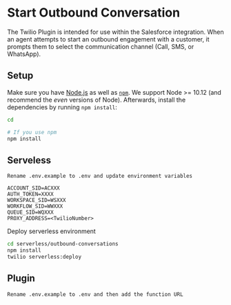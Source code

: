 # Start Outbound Conversation

The Twilio Plugin is intended for use within the Salesforce integration. When an agent attempts to start an outbound engagement with a customer, it prompts them to select the communication channel (Call, SMS, or WhatsApp).

## Setup

Make sure you have [Node.js](https://nodejs.org) as well as [`npm`](https://npmjs.com). We support Node >= 10.12 (and recommend the _even_ versions of Node). Afterwards, install the dependencies by running `npm install`:

```bash
cd 

# If you use npm
npm install
```

## Serveless
```
Rename .env.example to .env and update environment variables 

ACCOUNT_SID=ACXXX
AUTH_TOKEN=XXXX
WORKSPACE_SID=WSXXX
WORKFLOW_SID=WWXXX
QUEUE_SID=WQXXX
PROXY_ADDRESS=<TwilioNumber>
```

Deploy serverless environment
```bash
cd serverless/outbound-conversations
npm install
twilio serverless:deploy
```

## Plugin
```
Rename .env.example to .env and then add the function URL
```